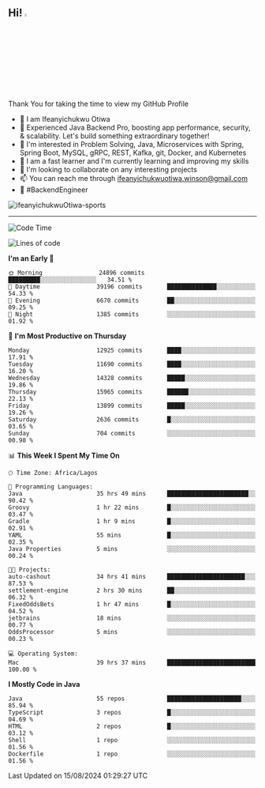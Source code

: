 <!-- BLOG-POST-LIST:START --><!-- BLOG-POST-LIST:END -->

## Hi! <img src="https://media.giphy.com/media/hvRJCLFzcasrR4ia7z/giphy.gif" width="4%"> 

Thank You for taking the time to view my GitHub Profile

- 👋 I am Ifeanyichukwu Otiwa
- 🚀 Experienced Java Backend Pro, boosting app performance, security, & scalability. Let's build something extraordinary together!
- 👀 I'm interested in Problem Solving, Java, Microservices with Spring, Spring Boot, MySQL, gRPC, REST, Kafka, git, Docker, and Kubernetes
- 🌱 I am a fast learner and I'm currently learning and improving my skills
- 💞️ I'm looking to collaborate on any interesting projects
- 📫 You can reach me through ifeanyichukwuotiwa.winson@gmail.com
- 🚀 #BackendEngineer

<p align="left" marginTop="10px"> <img src="https://komarev.com/ghpvc/?username=ifeanyichukwuOtiwa-sports&label=Profile%20views&color=0e75b6&style=for-the-badge" alt="ifeanyichukwuOtiwa-sports" /> </p>

***

<!--START_SECTION:waka-->
![Code Time](http://img.shields.io/badge/Code%20Time-2%2C783%20hrs%204%20mins-blue)

![Lines of code](https://img.shields.io/badge/From%20Hello%20World%20I%27ve%20Written-17.1%20million%20lines%20of%20code-blue)

**I'm an Early 🐤** 

```text
🌞 Morning                24896 commits       █████████░░░░░░░░░░░░░░░░   34.51 % 
🌆 Daytime                39196 commits       ██████████████░░░░░░░░░░░   54.33 % 
🌃 Evening                6670 commits        ██░░░░░░░░░░░░░░░░░░░░░░░   09.25 % 
🌙 Night                  1385 commits        ░░░░░░░░░░░░░░░░░░░░░░░░░   01.92 % 
```
📅 **I'm Most Productive on Thursday** 

```text
Monday                   12925 commits       ████░░░░░░░░░░░░░░░░░░░░░   17.91 % 
Tuesday                  11690 commits       ████░░░░░░░░░░░░░░░░░░░░░   16.20 % 
Wednesday                14328 commits       █████░░░░░░░░░░░░░░░░░░░░   19.86 % 
Thursday                 15965 commits       ██████░░░░░░░░░░░░░░░░░░░   22.13 % 
Friday                   13899 commits       █████░░░░░░░░░░░░░░░░░░░░   19.26 % 
Saturday                 2636 commits        █░░░░░░░░░░░░░░░░░░░░░░░░   03.65 % 
Sunday                   704 commits         ░░░░░░░░░░░░░░░░░░░░░░░░░   00.98 % 
```


📊 **This Week I Spent My Time On** 

```text
🕑︎ Time Zone: Africa/Lagos

💬 Programming Languages: 
Java                     35 hrs 49 mins      ███████████████████████░░   90.42 % 
Groovy                   1 hr 22 mins        █░░░░░░░░░░░░░░░░░░░░░░░░   03.47 % 
Gradle                   1 hr 9 mins         █░░░░░░░░░░░░░░░░░░░░░░░░   02.91 % 
YAML                     55 mins             █░░░░░░░░░░░░░░░░░░░░░░░░   02.35 % 
Java Properties          5 mins              ░░░░░░░░░░░░░░░░░░░░░░░░░   00.24 % 

🐱‍💻 Projects: 
auto-cashout             34 hrs 41 mins      ██████████████████████░░░   87.53 % 
settlement-engine        2 hrs 30 mins       ██░░░░░░░░░░░░░░░░░░░░░░░   06.32 % 
FixedOddsBets            1 hr 47 mins        █░░░░░░░░░░░░░░░░░░░░░░░░   04.52 % 
jetbrains                18 mins             ░░░░░░░░░░░░░░░░░░░░░░░░░   00.77 % 
OddsProcessor            5 mins              ░░░░░░░░░░░░░░░░░░░░░░░░░   00.23 % 

💻 Operating System: 
Mac                      39 hrs 37 mins      █████████████████████████   100.00 % 
```

**I Mostly Code in Java** 

```text
Java                     55 repos            █████████████████████░░░░   85.94 % 
TypeScript               3 repos             █░░░░░░░░░░░░░░░░░░░░░░░░   04.69 % 
HTML                     2 repos             █░░░░░░░░░░░░░░░░░░░░░░░░   03.12 % 
Shell                    1 repo              ░░░░░░░░░░░░░░░░░░░░░░░░░   01.56 % 
Dockerfile               1 repo              ░░░░░░░░░░░░░░░░░░░░░░░░░   01.56 % 
```




 Last Updated on 15/08/2024 01:29:27 UTC
<!--END_SECTION:waka-->

<!--
<p align="center">
![trophy](https://github-profile-trophy.vercel.app/?username=ifeanyichukwuOtiwa-sports&theme=onedark) (https://github.com/ryo-ma/github-profile-trophy)
</p>
-->

<!---
ifeanyi-otiwa/ifeanyi-otiwa is a ✨ special ✨ repository because its `README.md` (this file) appears on your GitHub profile.
You can click the Preview link to take a look at your changes.
--->
